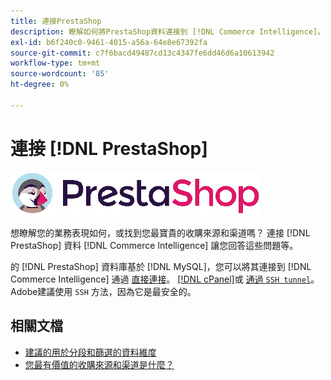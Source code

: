 ```yaml
---
title: 連接PrestaShop
description: 瞭解如何將PrestaShop資料連接到 [!DNL Commerce Intelligence]。
exl-id: b6f240c0-9461-4015-a56a-64e8e67392fa
source-git-commit: c7f6bacd49487cd13c4347fe6dd46d6a10613942
workflow-type: tm+mt
source-wordcount: '85'
ht-degree: 0%

---
```


# 連接 [!DNL PrestaShop]

![](../../../assets/Prestashop-logo.png)

想瞭解您的業務表現如何，或找到您最寶貴的收購來源和渠道嗎？ 連接 [!DNL PrestaShop] 資料 [!DNL Commerce Intelligence] 讓您回答這些問題等。

的 [!DNL PrestaShop] 資料庫基於 [!DNL MySQL]，您可以將其連接到 [!DNL Commerce Intelligence] 通過 [直接連接](../integrations/mysql-via-a-direct-connection.md)。 [[!DNL cPanel]](../integrations/mysql-via-cpanel.md)或 [通過 `SSH tunnel`](../integrations/mysql-via-ssh-tunnel.md)。 Adobe建議使用 `SSH` 方法，因為它是最安全的。

## 相關文檔

* [建議的用於分段和篩選的資料維度](../../../best-practices/segment-filter.md)
* [您最有價值的收購來源和渠道是什麼？](../../analysis/most-value-source-channel.md)
